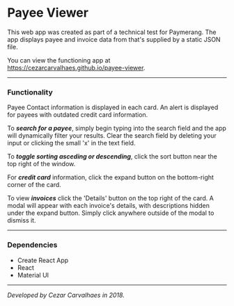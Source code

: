 # Payee Viewer

This web app was created as part of a technical test for Paymerang. The app displays payee and invoice data from that's supplied by a static JSON file. 

You can view the functioning app at https://cezarcarvalhaes.github.io/payee-viewer. 

---

### Functionality

Payee Contact information is displayed in each card. An alert is displayed for payees with outdated credit card information.

To ***search for a payee***, simply begin typing into the search field and the app will dynamically filter your results. Clear the search field by deleting your input or clicking the small 'x' in the text field. 

To ***toggle sorting asceding or descending***, click the sort button near the top right of the window. 

For ***credit card*** information, click the expand button on the bottom-right corner of the card. 

To view ***invoices*** click the 'Details' button on the top right of the card. A modal will appear with each invoice's details, with descriptions hidden under the expand button. Simply click anywhere outside of the modal to dismiss it.

---

### Dependencies
* Create React App
* React
* Material UI

---
*Developed by Cezar Carvalhaes in 2018.*

